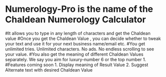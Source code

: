 # Numerology-Pro is the name of the Chaldean Numerology Calculator
#It allows you to type in any length of characters and get the Chaldean value
#Once you get the Chaldean Value , you can decide whether to tweak your text and use it for your next business name/email etc.
#You get unlimited tries. Unlimited characters. No ads. No endless scrolling to see your value.
#You also get the meaning of different Chaldean Values separately. We say you aim for luxury-number 6 or the top number 1.
#Features coming soon 1. Display meaning of Result Value 2. Suggest Alternate text with desired Chaldean Value
